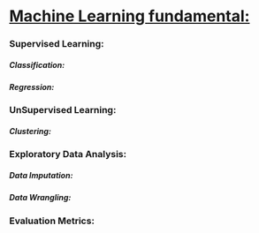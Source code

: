 # [Machine Learning fundamental:](https://github.com/siwarnasri/Python-Cheatsheet/blob/main/Machine%20Learning%20fundamental.md)

### Supervised Learning:

##### Classification:

##### Regression:

### UnSupervised Learning:

##### Clustering:

### Exploratory Data Analysis:

##### Data Imputation:

##### Data Wrangling:

### Evaluation Metrics:

